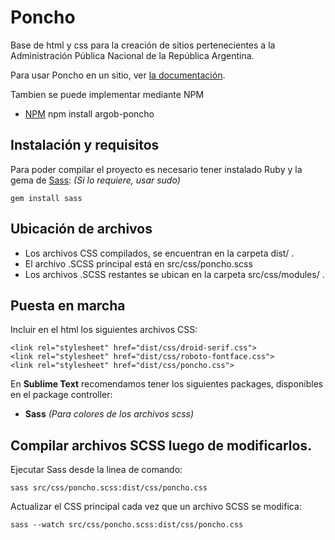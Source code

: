 # Poncho

Base de html y css para la creación de sitios pertenecientes a la Administración Pública Nacional de la República Argentina.

Para usar Poncho en un sitio, ver [la documentación](http://argob.github.io/poncho/).

Tambien se puede implementar mediante NPM

 * [NPM](https://www.npmjs.com/package/argob-poncho) npm install argob-poncho

## Instalación y requisitos

Para poder compilar el proyecto es necesario tener instalado Ruby y la gema de [Sass](http://sass-lang.com/): *(Si lo requiere, usar sudo)*

    gem install sass

## Ubicación de archivos

* Los archivos CSS compilados, se encuentran en la carpeta dist/ .
* El archivo .SCSS principal está en src/css/poncho.scss
* Los archivos .SCSS restantes se ubican en la carpeta src/css/modules/ .

## Puesta en marcha

Incluir en el html los siguientes archivos CSS:

    <link rel="stylesheet" href="dist/css/droid-serif.css">
    <link rel="stylesheet" href="dist/css/roboto-fontface.css">
    <link rel="stylesheet" href="dist/css/poncho.css">

En **Sublime Text** recomendamos tener los siguientes packages, disponibles en el package controller:

- **Sass** *(Para colores de los archivos scss)*

## Compilar archivos SCSS luego de modificarlos.

Ejecutar Sass desde la linea de comando:

    sass src/css/poncho.scss:dist/css/poncho.css

Actualizar el CSS principal cada vez que un archivo SCSS se modifica:

    sass --watch src/css/poncho.scss:dist/css/poncho.css
